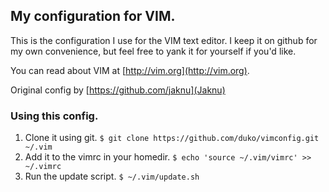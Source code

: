 ## My configuration for VIM.

This is the configuration I use for the VIM text editor. I keep it on github for my own convenience, but feel free to yank it for yourself if you'd like.

You can read about VIM at [http://vim.org](http://vim.org).

Original config by [https://github.com/jaknu](Jaknu)

### Using this config.

1. Clone it using git. `$ git clone https://github.com/duko/vimconfig.git ~/.vim`
2. Add it to the vimrc in your homedir. `$ echo 'source ~/.vim/vimrc' >> ~/.vimrc`
3. Run the update script. `$ ~/.vim/update.sh`
